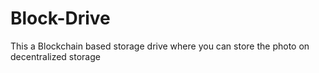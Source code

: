 # Block-Drive
This a Blockchain based storage drive where you can store the photo on decentralized storage 
